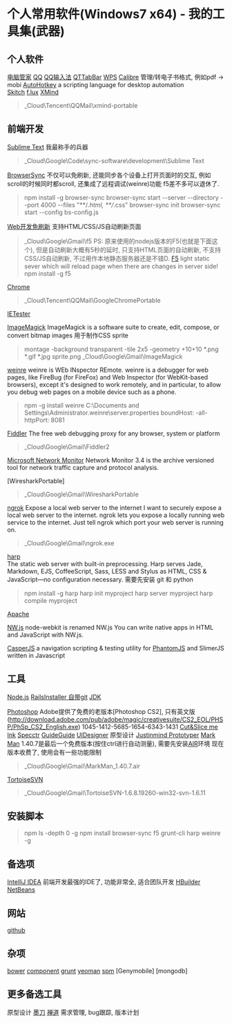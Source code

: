 # 个人常用软件(Windows7 x64) - 我的工具集(武器)

## 个人软件
[电脑管家](  http://guanjia.qq.com/)
    [QQ]( http://im.qq.com/download/)
    [QQ输入法]( http://qq.pinyin.cn/) 
    [QTTabBar]( http://qttabbar.wikidot.com/)
    [WPS](  http://www.wps.cn/product/wps2013/)
    [Calibre](http://calibre-ebook.com/) 管理/转电子书格式, 例如pdf -> mobi
    [AutoHotkey](http://www.autohotkey.com/) a scripting language for desktop automation  
[Skitch](https://evernote.com/skitch/) 
[f.lux](   https://justgetflux.com/)
[XMind](   http://www.xmind.net/)
> _Cloud\Tencent\QQMail\xmind-portable


## 前端开发
[Sublime Text](http://www.sublimetext.com/)
我最称手的兵器
> _Cloud\Google\Code\sync-software\development\Sublime Text


[BrowserSync]( http://www.browsersync.io)
不仅可以免刷新, 还能同步各个设备上打开页面时的交互, 例如scroll的时候同时都scroll, 还集成了远程调试(weinre)功能
f5差不多可以退休了.
> npm install -g browser-sync
> browser-sync start --server --directory --port 4000 --files "**/*.html, **/*.css"
> browser-sync init 
> browser-sync start --config bs-config.js 


[Web开发免刷新]( http://getf5.com/) 
支持HTML/CSS/JS自动刷新页面
> _Cloud\Google\Gmail\f5 
PS: 原来使用的nodejs版本的F5(也就是下面这个), 但是自动刷新大概有5秒的延时, 只支持HTML页面的自动刷新, 不支持CSS/JS自动刷新, 不过用作本地静态服务器还是不错D.
[F5]( https://github.com/island205/f5)
light static sever which will reload page when there are changes in server side! 
> npm install -g f5


[Chrome]( http://portableapps.com/apps/internet/google_chrome_portable)
> _Cloud\Tencent\QQMail\GoogleChromePortable

[IETester]( http://www.my-debugbar.com/wiki/IETester/HomePage) 


[ImageMagick]( http://www.imagemagick.org/) 
ImageMagick is a software suite to create, edit, compose, or convert bitmap images 
用于制作CSS sprite
> montage -background transparent -tile 2x5 -geometry +10+10 *.png *.gif *.jpg sprite.png 
> _Cloud\Google\Gmail\ImageMagick


[weinre]( http://people.apache.org/~pmuellr/weinre/)
weinre is WEb INspector REmote. 
weinre is a debugger for web pages, like FireBug (for FireFox) and Web Inspector (for WebKit-based browsers), except it's designed to work remotely, and in particular, to allow you debug web pages on a mobile device such as a phone.
> npm -g install weinre
> C:\Documents and Settings\Administrator\.weinre\server.properties
> boundHost:    -all- 
> httpPort:     8081


[Fiddler]( http://www.telerik.com/fiddler)
The free web debugging proxy for any browser, system or platform
> _Cloud\Google\Gmail\Fiddler2


[Microsoft Network Monitor](http://www.microsoft.com/en-us/download/details.aspx?id=4865) 
Network Monitor 3.4 is the archive versioned tool for network traffic capture and protocol analysis. 

[WiresharkPortable]
> _Cloud\Google\Gmail\WiresharkPortable 


[ngrok]( https://ngrok.com/)
Expose a local web server to the internet 
I want to securely expose a local web server to the internet.
ngrok lets you expose a locally running web service to the internet. Just tell ngrok which port your web server is running on. 
> _Cloud\Google\Gmail\ngrok.exe

[harp](  http://harpjs.com/)  
The static web server with built-in preprocessing. Harp serves Jade, Markdown, EJS, CoffeeScript, Sass, LESS and Stylus as HTML, CSS & JavaScript—no configuration necessary.
需要先安装 git 和 python
> npm install -g harp
> harp init myproject
> harp server myproject
> harp compile myproject

[Apache]( http://httpd.apache.org/)

[NW.js]( https://github.com/nwjs/nw.js/)
node-webkit is renamed NW.js
You can write native apps in HTML and JavaScript with NW.js. 

[CasperJS]( http://casperjs.org/)
a navigation scripting & testing utility for [PhantomJS](http://phantomjs.org/) and SlimerJS written in Javascript


## 工具
[Node.js]( http://nodejs.org/)
[RailsInstaller 自带git](http://railsinstaller.org/)
[JDK]( http://www.oracle.com/technetwork/java/javase/downloads/index.html) 

[Photoshop]( https://helpx.adobe.com/creative-suite/kb/cs2-product-downloads.html)
Adobe提供了免费的老版本[Photoshop CS2], 只有英文版(http://download.adobe.com/pub/adobe/magic/creativesuite/CS2_EOL/PHSP/PhSp_CS2_English.exe) 1045-1412-5685-1654-6343-1431
    [Cut&Slice me](http://www.cutandslice.me/)
    [Ink]( http://ink.chrometaphore.com/)
    [Specctr]( https://www.specctr.com/buy)
    [GuideGuide](http://guideguide.me/)
[UIDesigner](http://uid.cdc.tencent.com/) 
原型设计
[Justinmind Prototyper](http://www.justinmind.com/)
[Mark Man](http://getmarkman.com/) 
1.40.7是最后一个免费版本(按住ctrl进行自动测量), 需要先安装[AIR]( https://get.adobe.com/air/)环境
现在版本收费了, 使用会有一些功能限制
> _Cloud\Google\Gmail\MarkMan_1.40.7.air

[TortoiseSVN](http://tortoisesvn.net/)
> _Cloud\Google\Gmail\TortoiseSVN-1.6.8.19260-win32-svn-1.6.11



## 安装脚本
> npm ls -depth 0 -g
> npm install browser-sync f5 grunt-cli harp weinre -g



## 备选项
[IntelliJ IDEA](https://www.jetbrains.com/idea/)
前端开发最强的IDE了, 功能非常全, 适合团队开发 
[HBuilder](http://dcloud.io/)
[NetBeans]( https://netbeans.org/downloads/6.8/index.html)


## 网站
[github]( https://github.com/ufologist)





## 杂项
[bower](http://bower.io/)
[component]( http://component.github.io/)
[grunt]()
[yeoman]()
[spm]()
[Genymobile]
[mongodb]


## 更多备选工具
原型设计
[墨刀](https://modao.io/workspace)
[禅道](http://www.zentao.net/)
需求管理, bug跟踪, 版本计划
